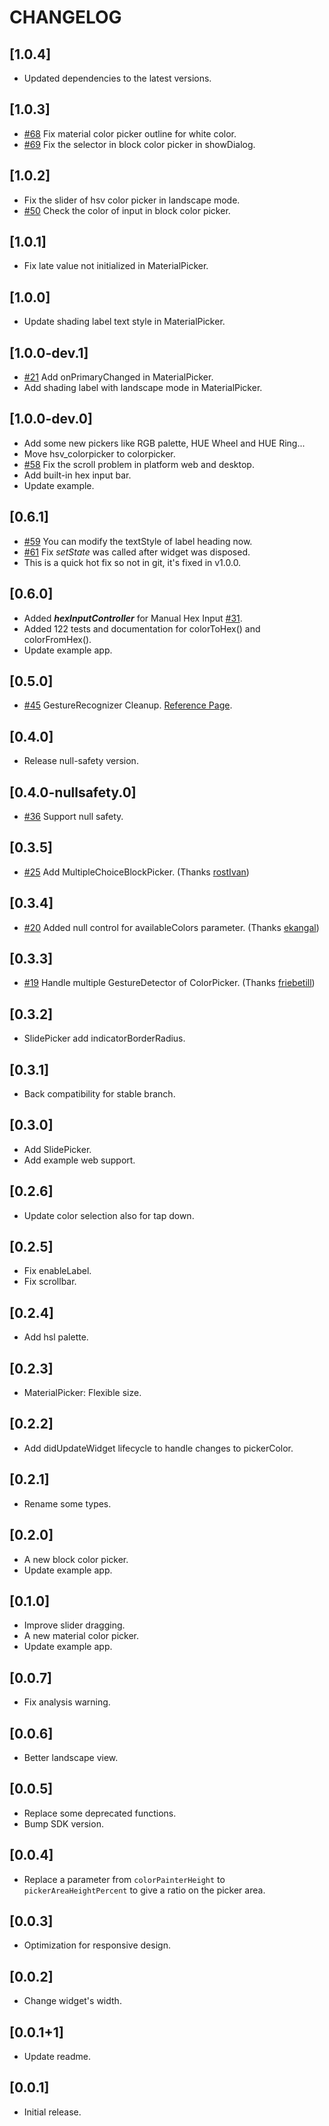 # CHANGELOG

## [1.0.4]

- Updated dependencies to the latest versions.

## [1.0.3]

- [#68](https://github.com/mchome/flutter_colorpicker/issues/68) Fix material color picker outline for white color.
- [#69](https://github.com/mchome/flutter_colorpicker/issues/69) Fix the selector in block color picker in showDialog.

## [1.0.2]

- Fix the slider of hsv color picker in landscape mode.
- [#50](https://github.com/mchome/flutter_colorpicker/issues/50) Check the color of input in block color picker.

## [1.0.1]

- Fix late value not initialized in MaterialPicker.

## [1.0.0]

- Update shading label text style in MaterialPicker.

## [1.0.0-dev.1]

- [#21](https://github.com/mchome/flutter_colorpicker/pull/21) Add onPrimaryChanged in MaterialPicker.
- Add shading label with landscape mode in MaterialPicker.

## [1.0.0-dev.0]

- Add some new pickers like RGB palette, HUE Wheel and HUE Ring...
- Move hsv_colorpicker to colorpicker.
- [#58](https://github.com/mchome/flutter_colorpicker/issues/58) Fix the scroll problem in platform web and desktop.
- Add built-in hex input bar.
- Update example.

## [0.6.1]

- [#59](https://github.com/mchome/flutter_colorpicker/pull/59) You can modify the textStyle of label heading now.
- [#61](https://github.com/mchome/flutter_colorpicker/issues/61) Fix _setState_ was called after widget was disposed.
- This is a quick hot fix so not in git, it's fixed in v1.0.0.

## [0.6.0]

- Added **_hexInputController_** for Manual Hex Input [#31](https://github.com/mchome/flutter_colorpicker/issues/31).
- Added 122 tests and documentation for colorToHex() and colorFromHex().
- Update example app.

## [0.5.0]

- [#45](https://github.com/mchome/flutter_colorpicker/pull/36) GestureRecognizer Cleanup.
  [Reference Page](https://flutter.dev/docs/release/breaking-changes/gesture-recognizer-add-allowed-pointer).

## [0.4.0]

- Release null-safety version.

## [0.4.0-nullsafety.0]

- [#36](https://github.com/mchome/flutter_colorpicker/pull/36) Support null safety.

## [0.3.5]

- [#25](https://github.com/mchome/flutter_colorpicker/pull/25) Add MultipleChoiceBlockPicker.
  (Thanks [rostIvan](https://github.com/rostIvan))

## [0.3.4]

- [#20](https://github.com/mchome/flutter_colorpicker/pull/20) Added null control for availableColors parameter.
  (Thanks [ekangal](https://github.com/ekangal))

## [0.3.3]

- [#19](https://github.com/mchome/flutter_colorpicker/pull/19) Handle multiple GestureDetector of ColorPicker.
  (Thanks [friebetill](https://github.com/friebetill))

## [0.3.2]

- SlidePicker add indicatorBorderRadius.

## [0.3.1]

- Back compatibility for stable branch.

## [0.3.0]

- Add SlidePicker.
- Add example web support.

## [0.2.6]

- Update color selection also for tap down.

## [0.2.5]

- Fix enableLabel.
- Fix scrollbar.

## [0.2.4]

- Add hsl palette.

## [0.2.3]

- MaterialPicker: Flexible size.

## [0.2.2]

- Add didUpdateWidget lifecycle to handle changes to pickerColor.

## [0.2.1]

- Rename some types.

## [0.2.0]

- A new block color picker.
- Update example app.

## [0.1.0]

- Improve slider dragging.
- A new material color picker.
- Update example app.

## [0.0.7]

- Fix analysis warning.

## [0.0.6]

- Better landscape view.

## [0.0.5]

- Replace some deprecated functions.
- Bump SDK version.

## [0.0.4]

- Replace a parameter from `colorPainterHeight` to `pickerAreaHeightPercent` to give a ratio on the picker area.

## [0.0.3]

- Optimization for responsive design.

## [0.0.2]

- Change widget's width.

## [0.0.1+1]

- Update readme.

## [0.0.1]

- Initial release.
